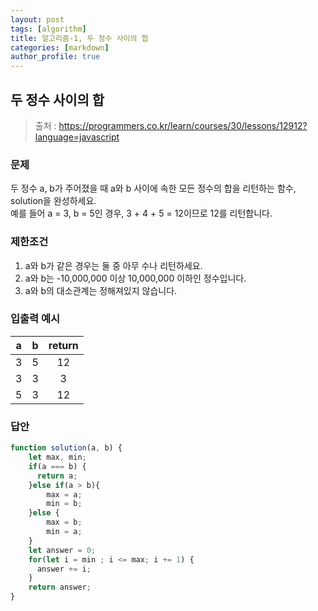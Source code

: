 ```yaml
---
layout: post
tags: [algorithm]
title: 알고리즘-1, 두 정수 사이의 합
categories: [markdown]
author_profile: true
---
```


## 두 정수 사이의 합
> 출처 : <https://programmers.co.kr/learn/courses/30/lessons/12912?language=javascript>

### 문제  
두 정수 a, b가 주어졌을 때 a와 b 사이에 속한 모든 정수의 합을 리턴하는 함수, solution을 완성하세요.  
예를 들어 a = 3, b = 5인 경우, 3 + 4 + 5 = 12이므로 12를 리턴합니다.  

### 제한조건
1. a와 b가 같은 경우는 둘 중 아무 수나 리턴하세요.  
2. a와 b는 -10,000,000 이상 10,000,000 이하인 정수입니다.  
3. a와 b의 대소관계는 정해져있지 않습니다.  

### 입출력 예시 
| a | b | return |  
| :--: | :--: | :--: |  
| 3 | 5 | 12 |  
| 3 | 3 | 3 |  
| 5 | 3 | 12 |  

### 답안  
``` javascript
function solution(a, b) {
    let max, min;
    if(a === b) {
      return a;
    }else if(a > b){
        max = a;
        min = b;
    }else {
        max = b;
        min = a;
    }
    let answer = 0;
    for(let i = min ; i <= max; i += 1) {
      answer += i;
    }
    return answer;
}
```

